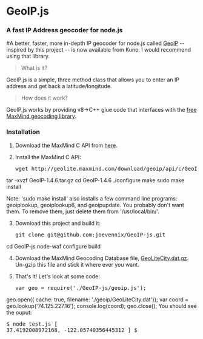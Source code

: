 # GeoIP.js
### A fast IP Address geocoder for node.js

#A better, faster, more in-depth IP geocoder for node.js called <a href="https://github.com/kuno/GeoIP">GeoIP</a> -- inspired by this project -- is now available from Kuno. I would recommend using that library.

> What is it?

GeoIP.js is a simple, three method class that allows you to enter an IP address and get back a latitude/longitude.

> How does it work?

GeoIP.js works by providing v8->C++ glue code that interfaces with the [free MaxMind geocoding library](http://www.maxmind.com/app/c).

### Installation
1. Download the MaxMind C API from [here](http://www.maxmind.com/app/c).

2. Install the MaxMind C API:
	<pre>wget http://geolite.maxmind.com/download/geoip/api/c/GeoIP-1.4.6.tar.gz
tar -xvzf GeoIP-1.4.6.tar.gz
cd GeoIP-1.4.6
./configure
make
sudo make install</pre>

   Note: 'sudo make install' also installs a few command line programs: geoiplookup, geoiplookup6, and geoipupdate. You probably don't want them. To remove them, just delete them from '/usr/local/bin/'.

3. Download this project and build it:
	<pre>git clone git@github.com:joevennix/GeoIP-js.git
cd GeoIP-js
node-waf configure build</pre>

4. Download the MaxMind Geocoding Database file, [GeoLiteCity.dat.gz](http://geolite.maxmind.com/download/geoip/database/GeoLiteCity.dat.gz). Un-gzip this file and stick it where ever you want.

5. That's it! Let's look at some code:
    <pre>var geo = require('./GeoIP-js/geoip.js');
geo.open({ cache: true, filename: './geoip/GeoLiteCity.dat'});
var coord = geo.lookup('74.125.227.16');
console.log(coord);
geo.close();</pre>
You should see the ouput:
	<pre>$ node test.js 
[ 37.4192008972168, -122.05740356445312 ]
$ </pre>
